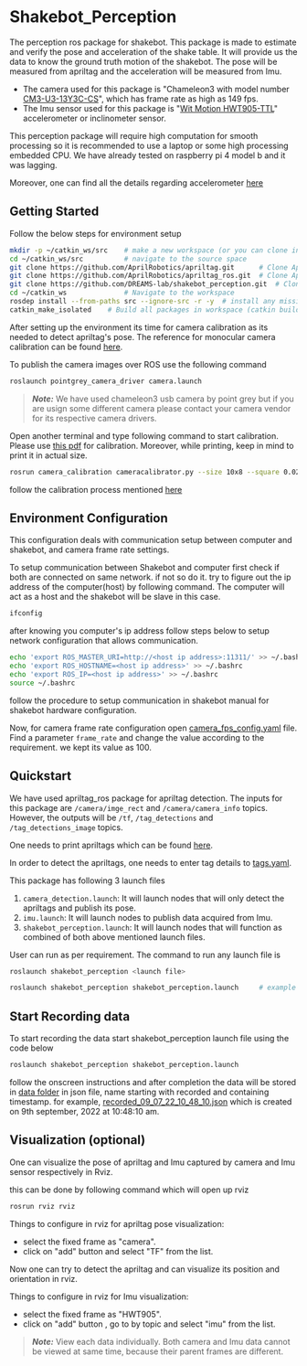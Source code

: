 # Shakebot_Perception
The perception ros package for shakebot. This package is made to estimate and verify the pose and acceleration of the shake table. It will provide us the data to know the ground truth motion of the shakebot. The pose will be measured from apriltag and the acceleration will be measured from Imu.

- The camera used for this package is "Chameleon3 with model number [CM3-U3-13Y3C-CS](https://www.edmundoptics.com/p/cm3-u3-13y3c-12-chameleon3-color-camera/2862/)", which has frame rate as high as 149 fps. 
- The Imu sensor used for this package is "[Wit Motion HWT905-TTL](https://www.amazon.com/dp/B07G21XRV6/ref=emc_b_5_t)" accelerometer or inclinometer sensor.

This perception package will require high computation for smooth processing so it is recommended to use a laptop or some high processing embedded CPU. We have already tested on raspberry pi 4 model b and it was lagging.

Moreover, one can find all the details regarding accelerometer [here](https://github.com/WITMOTION/HWT905-TTL)

## Getting Started
Follow the below steps for environment setup
```bash
mkdir -p ~/catkin_ws/src    # make a new workspace (or you can clone in already present workspace)
cd ~/catkin_ws/src          # navigate to the source space
git clone https://github.com/AprilRobotics/apriltag.git      # Clone Apriltag library
git clone https://github.com/AprilRobotics/apriltag_ros.git  # Clone Apriltag ROS wrapper
git clone https://github.com/DREAMS-lab/shakebot_perception.git  # Clone shakbot_perception package
cd ~/catkin_ws              # Navigate to the workspace
rosdep install --from-paths src --ignore-src -r -y  # install any missing packages
catkin_make_isolated    # Build all packages in workspace (catkin build will also work)
```
After setting up the environment its time for camera calibration as its needed to detect apriltag's pose. The reference for monocular camera calibration can be found [here](http://wiki.ros.org/camera_calibration/Tutorials/MonocularCalibration).

To publish the camera images over ROS use the following command
```bash
roslaunch pointgrey_camera_driver camera.launch
```
> **_Note:_** We have used chameleon3 usb camera by point grey but if you are usign some different camera please contact your camera vendor for its respective camera drivers.

Open another terminal and type following command to start calibration. Please use [this pdf](assets/calib_io_checker_210x297_11x9_20.pdf) for calibration. Moreover, while printing, keep in mind to print it in actual size.
```bash
rosrun camera_calibration cameracalibrator.py --size 10x8 --square 0.020 image:=/camera/image_raw camera:=/camera
```
follow the calibration process mentioned [here](http://wiki.ros.org/camera_calibration/Tutorials/MonocularCalibration)


## Environment Configuration

This configuration deals with communication setup between computer and shakebot, and camera frame rate settings.

To setup communication between Shakebot and computer first check if both are connected on same network. if not so do it. try to figure out the ip address of the computer(host) by following command. The computer will act as a host and the shakebot will be slave in this case.

```bash
ifconfig
```
after knowing you computer's ip address follow steps below to setup network configuration that allows communication.

```bash
echo 'export ROS_MASTER_URI=http://<host ip address>:11311/' >> ~/.bashrc
echo 'export ROS_HOSTNAME=<host ip address>' >> ~/.bashrc
echo 'export ROS_IP=<host ip address>' >> ~/.bashrc
source ~/.bashrc
```
follow the procedure to setup communication in shakebot manual for shakebot hardware configuration.

Now, for camera frame rate configuration open [camera_fps_config.yaml](./config/camera_fps_config.yaml) file. Find a parameter `frame_rate` and change the value according to the requirement. we kept its value as 100.

## Quickstart
We have used apriltag_ros package for apriltag detection. The inputs for this package are `/camera/imge_rect` and `/camera/camera_info` topics. However, the outputs will be `/tf`, `/tag_detections` and `/tag_detections_image` topics.

One needs to print apriltags which can be found [here](assets/apriltag-imgs).

In order to detect the apriltags, one needs to enter tag details to [tags.yaml](/config/tags.yaml).

This package has following 3 launch files

1. `camera_detection.launch`: It will launch nodes that will only detect the apriltags and publish its pose.
2. `imu.launch`: It will launch nodes to publish data acquired from Imu.
3. `shakebot_perception.launch`: It will launch nodes that will function as combined of both above mentioned launch files.

User can run as per requirement. The command to run any launch file is
```bash
roslaunch shakebot_perception <launch file>

roslaunch shakebot_perception shakebot_perception.launch     # example to launch shakebot_preception.launch file
```

## Start Recording data
To start recording the data start shakebot_perception launch file using the code below

```bash
roslaunch shakebot_perception shakebot_perception.launch
```

follow the onscreen instructions and after completion the data will be stored in [data folder](./data/) in json file, name starting with recorded and containing timestamp. for example, [recorded_09_07_22_10_48_10.json](./data/recorded_09_07_22_10_48_10.json) which is created on 9th september, 2022 at 10:48:10 am.

## Visualization (optional)
One can visualize the pose of apriltag and Imu captured by camera and Imu sensor respectively in Rviz.

this can be done by following command which will open up rviz 
```bash
rosrun rviz rviz
```

Things to configure in rviz for apriltag pose visualization:
- select the fixed frame as "camera".
- click on "add" button and select "TF" from the list.

Now one can try to detect the apriltag and can visualize its position and orientation in rviz.

Things to configure in rviz for Imu visualization:
- select the fixed frame as "HWT905".
- click on "add" button , go to by topic and select "imu" from the list.

> **_Note:_** View each data individually. Both camera and Imu data cannot be viewed at same time, because their parent frames are different.